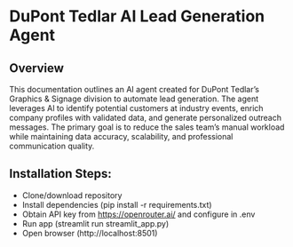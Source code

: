 # DuPont Tedlar AI Lead Generation Agent

## Overview
This documentation outlines an AI agent created for DuPont Tedlar’s Graphics & Signage division to automate lead generation. The agent leverages AI to identify potential customers at industry events, enrich company profiles with validated data, and generate personalized outreach messages. The primary goal is to reduce the sales team’s manual workload while maintaining data accuracy, scalability, and professional communication quality.

## Installation Steps:

- Clone/download repository
- Install dependencies (pip install -r requirements.txt)
- Obtain API key from https://openrouter.ai/ and configure in .env
- Run app (streamlit run streamlit_app.py)
- Open browser (http://localhost:8501)
